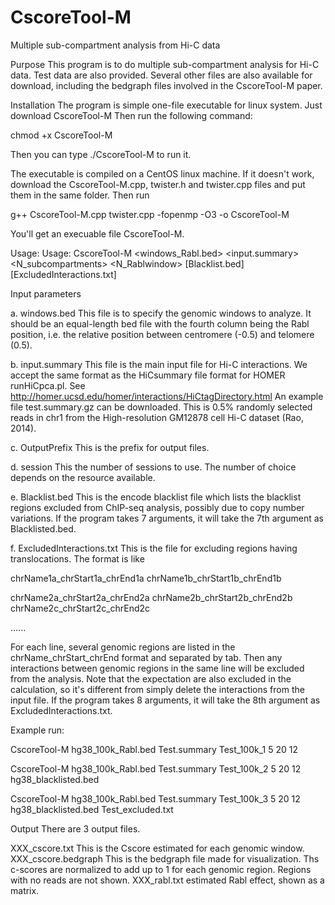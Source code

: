 # CscoreTool-M
Multiple sub-compartment analysis from Hi-C data

Purpose
This program is to do multiple sub-compartment analysis for Hi-C data. Test data are also provided. Several other files are also available for download, including the bedgraph files involved in the CscoreTool-M paper.

Installation
The program is simple one-file executable for linux system. Just download CscoreTool-M Then run the following command:

chmod +x CscoreTool-M

Then you can type ./CscoreTool-M to run it.

The executable is compiled on a CentOS linux machine. If it doesn't work, download the CscoreTool-M.cpp, twister.h and twister.cpp files and put them in the same folder. Then run

g++ CscoreTool-M.cpp twister.cpp -fopenmp -O3 -o CscoreTool-M

You'll get an execuable file CscoreTool-M.

Usage: Usage: CscoreTool-M <windows_Rabl.bed> <input.summary> <OutputPrefix> <N_subcompartments> <N_Rablwindow> <session> [Blacklist.bed] [ExcludedInteractions.txt]

Input parameters

a. windows.bed This file is to specify the genomic windows to analyze. It should be an equal-length bed file with the fourth column being the Rabl position, i.e. the relative position between centromere (-0.5) and telomere (0.5). 

b. input.summary This file is the main input file for Hi-C interactions. We accept the same format as the HiCsummary file format for HOMER runHiCpca.pl. See http://homer.ucsd.edu/homer/interactions/HiCtagDirectory.html An example file test.summary.gz can be downloaded. This is 0.5% randomly selected reads in chr1 from the High-resolution GM12878 cell Hi-C dataset (Rao, 2014).

c. OutputPrefix This is the prefix for output files.

d. session This the number of sessions to use. The number of choice depends on the resource available. 

e. Blacklist.bed This is the encode blacklist file which lists the blacklist regions excluded from ChIP-seq analysis, possibly due to copy number variations. If the program takes 7 arguments, it will take the 7th argument as Blacklisted.bed.

f. ExcludedInteractions.txt This is the file for excluding regions having translocations. The format is like
  
chrName1a_chrStart1a_chrEnd1a chrName1b_chrStart1b_chrEnd1b
  
chrName2a_chrStart2a_chrEnd2a chrName2b_chrStart2b_chrEnd2b chrName2c_chrStart2c_chrEnd2c
  
  ......
  
For each line, several genomic regions are listed in the chrName_chrStart_chrEnd format and separated by tab. Then any interactions between genomic regions in the same line will be excluded from the analysis. Note that the expectation are also excluded in the calculation, so it's different from simply delete the interactions from the input file. If the program takes 8 arguments, it will take the 8th argument as ExcludedInteractions.txt.

Example run:

CscoreTool-M hg38_100k_Rabl.bed Test.summary Test_100k_1 5 20 12 

CscoreTool-M hg38_100k_Rabl.bed Test.summary Test_100k_2 5 20 12 hg38_blacklisted.bed

CscoreTool-M hg38_100k_Rabl.bed Test.summary Test_100k_3 5 20 12 hg38_blacklisted.bed Test_excluded.txt

Output
There are 3 output files.

XXX_cscore.txt This is the Cscore estimated for each genomic window. 
XXX_cscore.bedgraph This is the bedgraph file made for visualization. Ths c-scores are normalized to add up to 1 for each genomic region. Regions with no reads are not shown.
XXX_rabl.txt estimated Rabl effect, shown as a matrix.

